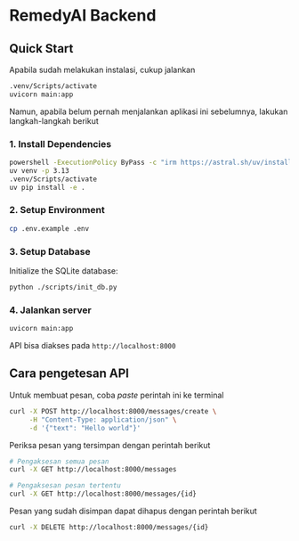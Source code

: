 # RemedyAI Backend

## Quick Start

Apabila sudah melakukan instalasi, cukup jalankan

```bash
.venv/Scripts/activate
uvicorn main:app
```

Namun, apabila belum pernah menjalankan aplikasi ini sebelumnya, lakukan langkah-langkah berikut

### 1. Install Dependencies

```bash
powershell -ExecutionPolicy ByPass -c "irm https://astral.sh/uv/install.ps1 | iex"
uv venv -p 3.13
.venv/Scripts/activate
uv pip install -e .
```

### 2. Setup Environment

```bash
cp .env.example .env
```

### 3. Setup Database

Initialize the SQLite database:
```bash
python ./scripts/init_db.py
```

### 4. Jalankan server

```bash
uvicorn main:app
```

API bisa diakses pada `http://localhost:8000`

## Cara pengetesan API

Untuk membuat pesan, coba *paste* perintah ini ke terminal

```bash
curl -X POST http://localhost:8000/messages/create \
     -H "Content-Type: application/json" \
     -d '{"text": "Hello world"}'
```

Periksa pesan yang tersimpan dengan perintah berikut

```bash
# Pengaksesan semua pesan
curl -X GET http://localhost:8000/messages

# Pengaksesan pesan tertentu
curl -X GET http://localhost:8000/messages/{id}
```

Pesan yang sudah disimpan dapat dihapus dengan perintah berikut

```bash
curl -X DELETE http://localhost:8000/messages/{id}
```
